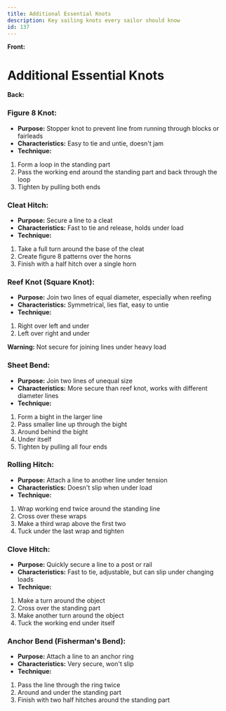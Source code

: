 ```yaml
---
title: Additional Essential Knots
description: Key sailing knots every sailor should know
id: 137
---
```


**Front:**
# Additional Essential Knots

**Back:**
<div class="figure-eight">
  <h3>Figure 8 Knot:</h3>
  <ul>
    <li><strong>Purpose:</strong> Stopper knot to prevent line from running through blocks or fairleads</li>
    <li><strong>Characteristics:</strong> Easy to tie and untie, doesn't jam</li>
    <li><strong>Technique:</strong></li>
  </ul>
  <ol>
    <li>Form a loop in the standing part</li>
    <li>Pass the working end around the standing part and back through the loop</li>
    <li>Tighten by pulling both ends</li>
  </ol>
</div>

<div class="cleat-hitch">
  <h3>Cleat Hitch:</h3>
  <ul>
    <li><strong>Purpose:</strong> Secure a line to a cleat</li>
    <li><strong>Characteristics:</strong> Fast to tie and release, holds under load</li>
    <li><strong>Technique:</strong></li>
  </ul>
  <ol>
    <li>Take a full turn around the base of the cleat</li>
    <li>Create figure 8 patterns over the horns</li>
    <li>Finish with a half hitch over a single horn</li>
  </ol>
</div>

<div class="reef-knot">
  <h3>Reef Knot (Square Knot):</h3>
  <ul>
    <li><strong>Purpose:</strong> Join two lines of equal diameter, especially when reefing</li>
    <li><strong>Characteristics:</strong> Symmetrical, lies flat, easy to untie</li>
    <li><strong>Technique:</strong></li>
  </ul>
  <ol>
    <li>Right over left and under</li>
    <li>Left over right and under</li>
  </ol>
  <p><strong>Warning:</strong> Not secure for joining lines under heavy load</p>
</div>

<div class="sheet-bend">
  <h3>Sheet Bend:</h3>
  <ul>
    <li><strong>Purpose:</strong> Join two lines of unequal size</li>
    <li><strong>Characteristics:</strong> More secure than reef knot, works with different diameter lines</li>
    <li><strong>Technique:</strong></li>
  </ul>
  <ol>
    <li>Form a bight in the larger line</li>
    <li>Pass smaller line up through the bight</li>
    <li>Around behind the bight</li>
    <li>Under itself</li>
    <li>Tighten by pulling all four ends</li>
  </ol>
</div>

<div class="rolling-hitch">
  <h3>Rolling Hitch:</h3>
  <ul>
    <li><strong>Purpose:</strong> Attach a line to another line under tension</li>
    <li><strong>Characteristics:</strong> Doesn't slip when under load</li>
    <li><strong>Technique:</strong></li>
  </ul>
  <ol>
    <li>Wrap working end twice around the standing line</li>
    <li>Cross over these wraps</li>
    <li>Make a third wrap above the first two</li>
    <li>Tuck under the last wrap and tighten</li>
  </ol>
</div>

<div class="clove-hitch">
  <h3>Clove Hitch:</h3>
  <ul>
    <li><strong>Purpose:</strong> Quickly secure a line to a post or rail</li>
    <li><strong>Characteristics:</strong> Fast to tie, adjustable, but can slip under changing loads</li>
    <li><strong>Technique:</strong></li>
  </ul>
  <ol>
    <li>Make a turn around the object</li>
    <li>Cross over the standing part</li>
    <li>Make another turn around the object</li>
    <li>Tuck the working end under itself</li>
  </ol>
</div>

<div class="anchor-bend">
  <h3>Anchor Bend (Fisherman's Bend):</h3>
  <ul>
    <li><strong>Purpose:</strong> Attach a line to an anchor ring</li>
    <li><strong>Characteristics:</strong> Very secure, won't slip</li>
    <li><strong>Technique:</strong></li>
  </ul>
  <ol>
    <li>Pass the line through the ring twice</li>
    <li>Around and under the standing part</li>
    <li>Finish with two half hitches around the standing part</li>
  </ol>
</div>